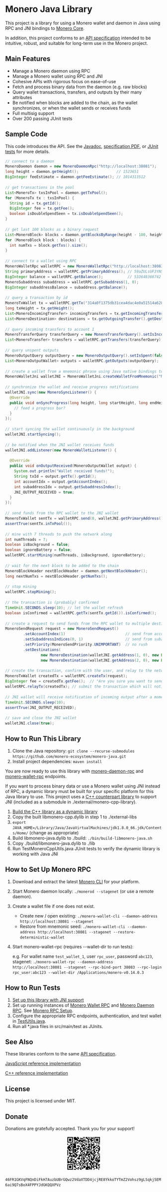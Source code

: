 # Monero Java Library

This project is a library for using a Monero wallet and daemon in Java using RPC and JNI bindings to [Monero Core](https://github.com/monero-project/monero).

In addition, this project conforms to an [API specification](http://moneroecosystem.org/monero-java/monero-spec.pdf) intended to be intuitive, robust, and suitable for long-term use in the Monero project.

## Main Features

- Manage a Monero daemon using RPC
- Manage a Monero wallet using RPC and JNI
- Cohesive APIs with rigorous focus on ease-of-use
- Fetch and process binary data from the daemon (e.g. raw blocks)
- Query wallet transactions, transfers, and outputs by their many attributes
- Be notified when blocks are added to the chain, as the wallet synchronizes, or when the wallet sends or receives funds
- Full multisig support
- Over 200 passing JUnit tests

## Sample Code

This code introduces the API.  See the [Javadoc](https://moneroecosystem.org/monero-java/), [specification PDF](http://moneroecosystem.org/monero-java/monero-spec.pdf), or [JUnit tests](src/test/java) for more details.

```java
// connect to a daemon
MoneroDaemon daemon = new MoneroDaemonRpc("http://localhost:38081");
long height = daemon.getHeight();                 // 1523651
BigInteger feeEstimate = daemon.getFeeEstimate(); // 1014313512

// get transactions in the pool
List<MoneroTx> txsInPool = daemon.getTxPool();
for (MoneroTx tx : txsInPool) {
  String id = tx.getId();
  BigInteger fee = tx.getFee();
  boolean isDoubleSpendSeen = tx.isDoubleSpendSeen();
}

// get last 100 blocks as a binary request
List<MoneroBlock> blocks = daemon.getBlocksByRange(height - 100, height - 1);
for (MoneroBlock block : blocks) {
  int numTxs = block.getTxs().size();
}

// connect to a wallet using RPC
MoneroWalletRpc walletRPC = new MoneroWalletRpc("http://localhost:38083", "rpc_user", "abc123");
String primaryAddress = walletRPC.getPrimaryAddress(); // 59aZULsUF3YNSKGiHz4J...
BigInteger balance = walletRPC.getBalance();           // 533648366742
MoneroSubaddress subaddress = walletRPC.getSubaddress(1, 0);
BigInteger subaddressBalance = subaddress.getBalance();

// query a transaction by id
MoneroTxWallet tx = walletRPC.getTx("314a0f1375db31cea4dac4e0a51514a6282b43792269b3660166d4d2b46437ca");
long txHeight = tx.getHeight();
List<MoneroIncomingTransfer> incomingTransfers = tx.getIncomingTransfers();
List<MoneroDestination> destinations = tx.getOutgoingTransfer().getDestinations();

// query incoming transfers to account 1
MoneroTransferQuery transferQuery = new MoneroTransferQuery().setIsIncoming(true).setAccountIndex(1);
List<MoneroTransfer> transfers = walletRPC.getTransfers(transferQuery);

// query unspent outputs
MoneroOutputQuery outputQuery = new MoneroOutputQuery().setIsSpent(false);
List<MoneroOutputWallet> outputs = walletRPC.getOutputs(outputQuery);

// create a wallet from a mnemonic phrase using Java native bindings to Monero Core
MoneroWalletJni walletJNI = MoneroWalletJni.createWalletFromMnemonic("MyWallet", "supersecretpassword123", MoneroNetworkType.STAGENET, "hefty value ...", new MoneroRpcConnection("http://localhost:38081"), 384151l);

// synchronize the wallet and receive progress notifications
walletJNI.sync(new MoneroSyncListener() {
  @Override
  public void onSyncProgress(long height, long startHeight, long endHeight, double percentDone, String message) {
    // feed a progress bar?
  }
});

// start syncing the wallet continuously in the background
walletJNI.startSyncing();

// be notified when the JNI wallet receives funds
walletJNI.addListener(new MoneroWalletListener() {
  
  @Override
  public void onOutputReceived(MoneroOutputWallet output) {
    System.out.println("Wallet received funds!");
    String txId = output.getTx().getId();
    int accountIdx = output.getAccountIndex();
    int subaddressIdx = output.getSubaddressIndex();
    JNI_OUTPUT_RECEIVED = true;
  }
});

// send funds from the RPC wallet to the JNI wallet
MoneroTxWallet sentTx = walletRPC.send(0, walletJNI.getPrimaryAddress(), new BigInteger("50000"));
assertTrue(sentTx.inTxPool());

// mine with 7 threads to push the network along
int numThreads = 7;
boolean isBackground = false;
boolean ignoreBattery = false;
walletRPC.startMining(numThreads, isBackground, ignoreBattery);

// wait for the next block to be added to the chain
MoneroBlockHeader nextBlockHeader = daemon.getNextBlockHeader();
long nextNumTxs = nextBlockHeader.getNumTxs();

// stop mining
walletRPC.stopMining();

// the transaction is (probably) confirmed
TimeUnit.SECONDS.sleep(10); // let the wallet refresh
boolean isConfirmed = walletRPC.getTx(sentTx.getId()).isConfirmed();

// create a request to send funds from the RPC wallet to multiple destinations in the JNI wallet
MoneroSendRequest request = new MoneroSendRequest()
        .setAccountIndex(1)                           // send from account 1
        .setSubaddressIndices(0, 1)                   // send from subaddreses in account 1
        .setPriority(MoneroSendPriority.UNIMPORTANT)  // no rush
        .setDestinations(
                new MoneroDestination(walletJNI.getAddress(1, 0), new BigInteger("50000")),
                new MoneroDestination(walletJNI.getAddress(2, 0), new BigInteger("50000")));

// create the transaction, confirm with the user, and relay to the network
MoneroTxWallet createdTx = walletRPC.createTx(request);
BigInteger fee = createdTx.getFee();  // "Are you sure you want to send ...?"
walletRPC.relayTx(createdTx); // submit the transaction which will notify the JNI wallet

// JNI wallet will receive notification of incoming output after a moment
TimeUnit.SECONDS.sleep(10);
assertTrue(JNI_OUTPUT_RECEIVED);

// save and close the JNI wallet
walletJNI.close(true);
```

## How to Run This Library

1. Clone the Java repository: `git clone --recurse-submodules https://github.com/monero-ecosystem/monero-java.git`
2. Install project dependencies: `maven install`

You are now ready to use this library with [monero-daemon-rpc](https://getmonero.org/resources/developer-guides/daemon-rpc.html) and [monero-wallet-rpc](https://getmonero.org/resources/developer-guides/wallet-rpc.html) endpoints.

If you want to process binary data or use a Monero wallet using JNI instead of RPC, a dynamic library must be built for your specific platform for this Java library to use.  This project uses a [C++ counterpart library](https://github.com/woodser/monero-cpp-library) to support JNI (included as a submodule in ./external/monero-cpp-library).

1. [Build the C++ library as a dynamic library](https://github.com/woodser/monero-cpp-library#building-a-dynamic--shared-library)
2. Copy the built libmonero-cpp.dylib in step 1 to ./external-libs
3. `export JAVA_HOME=/Library/Java/JavaVirtualMachines/jdk1.8.0_66.jdk/Contents/Home/` (change as appropriate)
4. Build libmonero-java.dylib to ./build: `./bin/build-libmonero-java.sh`
5. Copy ./build/libmonero-java.dylib to ./lib
6. Run TestMoneroCppUtils.java JUnit tests to verify the dynamic library is working with Java JNI

## How to Set Up Monero RPC

1. Download and extract the latest [Monero CLI](https://getmonero.org/downloads/) for your platform.
2. Start Monero daemon locally: `./monerod --stagenet` (or use a remote daemon).
3. Create a wallet file if one does not exist.
	- Create new / open existing: `./monero-wallet-cli --daemon-address http://localhost:38081 --stagenet`
	- Restore from mnemonic seed: `./monero-wallet-cli --daemon-address http://localhost:38081 --stagenet --restore-deterministic-wallet`
4. Start monero-wallet-rpc (requires --wallet-dir to run tests):
	
	e.g. For wallet name `test_wallet_1`, user `rpc_user`, password `abc123`, stagenet: `./monero-wallet-rpc --daemon-address http://localhost:38081 --stagenet --rpc-bind-port 38083 --rpc-login rpc_user:abc123 --wallet-dir /Applications/monero-v0.14.0.3`

## How to Run Tests

1. [Set up this library with JNI support](#how-to-run-this-library)
2. Set up running instances of [Monero Wallet RPC](https://getmonero.org/resources/developer-guides/wallet-rpc.html) and [Monero Daemon RPC](https://getmonero.org/resources/developer-guides/daemon-rpc.html).  See [Monero RPC Setup](#how-to-set-up-monero-rpc). 
3. Configure the appropriate RPC endpoints, authentication, and test wallet in [TestUtils.java](src/test/java/utils/TestUtils.java).
4. Run all *.java files in src/main/test as JUnits.

## See Also

These libraries conform to the same [API specification](http://moneroecosystem.org/monero-java/monero-spec.pdf).

[JavaScript reference implementation](https://github.com/monero-ecosystem/monero-javascript)

[C++ reference implementation](https://github.com/woodser/monero-cpp-library)

## License

This project is licensed under MIT.

## Donate

Donations are gratefully accepted.  Thank you for your support!

<p align="center">
	<img src="donate.png" width="115" height="115"/>
</p>

`46FR1GKVqFNQnDiFkH7AuzbUBrGQwz2VdaXTDD4jcjRE8YkkoTYTmZ2Vohsz9gLSqkj5EM6ai9Q7sBoX4FPPYJdGKQQXPVz`